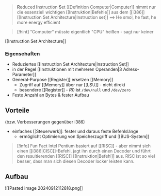 > **R**educed **I**nstruction **S**et [[Definition Computer|Computer]]
> nimmt nur die essenziell wichtigen [[Instruktion|Befehle]] aus dem [[i386]] [[Instruction Set Architecture|Instruction set]]
==> He smol, he fast, he more energy efficient

> [!hint] "Computer" müsste eigentlich "CPU" heißen - sagt nur keiner

[[Instruction Set Architecture]]

### Eigenschaften
- Reduziertes [[Instruction Set Architecture|Instruction Set]]
- in der Regel [[Instruktionen mit mehreren Operanden|3 Adress-Parameter]]
- General-Purpose [[Register]] ersetzen [[Memory]]
	- Zugriff auf [[Memory]] über nur [[LSU]] - nicht direkt
	- besondere [[Register]] - $R0$ ist `/dev/null` und `/dev/zero`
- Feste Anzahl an Bytes & fester Aufbau


## Vorteile
(bzw. Verbesserungen gegenüber i386)
- einfaches [[Steuerwerk]]: fester und daraus feste Befehlslänge
	- ermöglicht Optimierung von Speicherzugriff und [[BUS-System]]

> [!info]  Fun Fact
> Intel Pentium basiert auf [[RISC]] - aber nimmt sich einen [[i386|CISC]]-Befehl, jagt ihn durch einen Decoder und führt den resultierenden [[RISC]] [[Instruktion|Befehl]] aus. RISC ist so viel besser, dass man sich diesen Decoder locker leisten kann.

## Aufbau
![[Pasted image 20240912112818.png]]